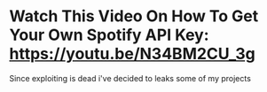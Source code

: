 # Watch This Video On How To Get Your Own Spotify API Key: https://youtu.be/N34BM2CU_3g

Since exploiting is dead i've decided to leaks some of my projects
